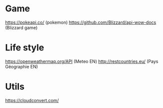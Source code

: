 # Game
https://pokeapi.co/ (pokemon)
https://github.com/Blizzard/api-wow-docs (Blizzard game)

# Life style
https://openweathermap.org/API (Meteo EN)
http://restcountries.eu/ (Pays Géographie EN)

# Utils
https://cloudconvert.com/

